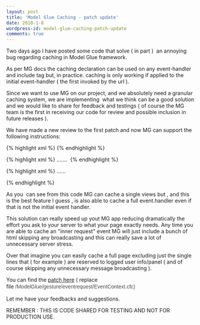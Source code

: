 ```yaml
---
layout: post
title: 'Model Glue Caching - patch update'
date: 2010-1-8
wordpress-id: model-glue-caching-patch-update
comments: true
---
```

<p>Two days ago I have posted some code that solve ( in part )  an annoying bug regarding caching in Model Glue framework.</p>
<!--more-->
<p>As per MG docs the caching declaration can be used on any event-handler and include tag but, in practice. caching is only working if applied to the initial event-handler ( the first invoked by the url ). </p>
<p>Since we want to use MG on our project, and we absolutely need a granular caching system, we are implementing  what we think can be a good solution and we would like to share for feedback and testings ( of course the MG team is the first in receiving our code for review and possible inclusion in future releases ).</p>
<p>We have made a new review to the first patch and now MG can support the following instructions:</p>

{% highlight xml %}
<event-handler name="page.index">
    <broadcasts />
        <results>
            <result do="views.one"/>
            <result do="views.two"/>
            <result do="template.main" />
        </results>
        <views>
            <include name="three" template="pages/three.cfm" cache="true" />
            <include name="four" template="pages/four.cfm"/>
        </views>
</event-handler>
{% endhighlight   %}

{% highlight xml %}
<event-handler name="views.one" cache="true">
    <broadcasts />
    ....... 
    <views>
        <include name="one" template="pages/one.cfm" />
    </views>
</event-handler>
{% endhighlight   %}

{% highlight xml %}
<event-handler name="views.two">
    <broadcasts />
        ......
    <views>
        <include name="two" template="pages/two.cfm" />
    </views>
</event-handler></p>
{% endhighlight   %}

<p>As you  can see from this code MG can cache a single views but , and this is the best feature I guess , is also able to cache a full event.handler even if that is not the initial event handler.</p>
<p>This solution can really speed up yout MG app reducing dramatically the effort you ask to your server to what your page exactly needs. Any time you are able to cache an "inner request" event MG will just include a bunch of html skipping any broadcasting and this can really save a lot of unnecessary server stress.</p>
<p>Over that imagine you can easily cache a full page excluding just the single lines that ( for example ) are reserved to logged user info/panel ( and of course skipping any unnecessary message broadcasting ).</p>
<p>You can find the <a href="/get/mg/cache/EventContext.txt" target="_blank">patch here</a> ( replace file <span style="color: #4b4b4b; font-family: Verdana, Geneva, sans-serif; line-height: 20px;">/ModelGlue/gesture/eventrequest/EventContext.cfc)</span></p>
<p>Let me have your feedbacks and suggestions.</p>
<p>REMEMBER : THIS IS CODE SHARED FOR TESTING AND NOT FOR PRODUCTION USE.</p>
